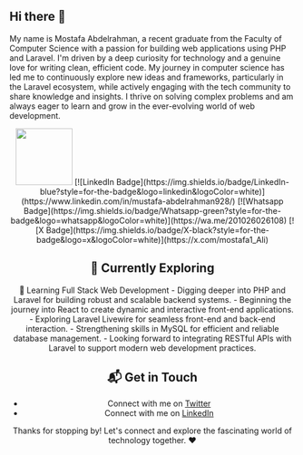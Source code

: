 ## Hi there 👋

My name is Mostafa Abdelrahman, a recent graduate from the Faculty of Computer Science with a passion for building web applications using PHP and Laravel. I'm driven by a deep curiosity for technology and a genuine love for writing clean, efficient code. My journey in computer science has led me to continuously explore new ideas and frameworks, particularly in the Laravel ecosystem, while actively engaging with the tech community to share knowledge and insights. I thrive on solving complex problems and am always eager to learn and grow in the ever-evolving world of web development.

<div id="header" align="center">
  <img src="https://media.giphy.com/media/M9gbBd9nbDrOTu1Mqx/giphy.gif" width="100"/>
  [![LinkedIn Badge](https://img.shields.io/badge/LinkedIn-blue?style=for-the-badge&logo=linkedin&logoColor=white)](https://www.linkedin.com/in/mustafa-abdelrahman928/)
  [![Whatsapp Badge](https://img.shields.io/badge/Whatsapp-green?style=for-the-badge&logo=whatsapp&logoColor=white)](https://wa.me/201026026108)
  [![X Badge](https://img.shields.io/badge/X-black?style=for-the-badge&logo=x&logoColor=white)](https://x.com/mostafa1_Ali)





## 🌱 Currently Exploring

🚀 Learning Full Stack Web Development
    - Digging deeper into PHP and Laravel for building robust and scalable backend systems.
    - Beginning the journey into React to create dynamic and interactive front-end applications.
    - Exploring Laravel Livewire for seamless front-end and back-end interaction.
    - Strengthening skills in MySQL for efficient and reliable database management.
    - Looking forward to integrating RESTful APIs with Laravel to support modern web development practices.
      
## 📬 Get in Touch

- Connect with me on [Twitter](https://x.com/mostafa1_Ali)
- Connect with me on [LinkedIn](https://www.linkedin.com/in/mustafa-abdelrahman928/)

Thanks for stopping by! Let's connect and explore the fascinating world of technology together. ❤️



<!--

Here are some ideas to get you started:

- 🔭 I’m currently working on ...
- 🌱 I’m currently learning ...
- 👯 I’m looking to collaborate on ...
- 🤔 I’m looking for help with ...
- 💬 Ask me about ...
- 📫 How to reach me: ...
- 😄 Pronouns: ...
- ⚡ Fun fact: ...
-->

